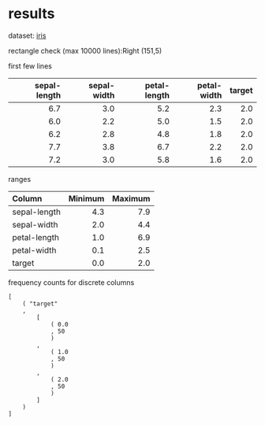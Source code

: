 results
=======

dataset: [iris](https://github.com/EpistasisLab/penn-ml-benchmarks/raw/master/datasets/classification/iris/iris.tsv.gz)

rectangle check (max 10000 lines):Right (151,5)

first few lines

|  sepal-length|  sepal-width|  petal-length|  petal-width|  target|
|-------------:|------------:|-------------:|------------:|-------:|
|           6.7|          3.0|           5.2|          2.3|     2.0|
|           6.0|          2.2|           5.0|          1.5|     2.0|
|           6.2|          2.8|           4.8|          1.8|     2.0|
|           7.7|          3.8|           6.7|          2.2|     2.0|
|           7.2|          3.0|           5.8|          1.6|     2.0|

ranges

| Column       |  Minimum|  Maximum|
|:-------------|--------:|--------:|
| sepal-length |      4.3|      7.9|
| sepal-width  |      2.0|      4.4|
| petal-length |      1.0|      6.9|
| petal-width  |      0.1|      2.5|
| target       |      0.0|      2.0|

frequency counts for discrete columns

    [ 
        ( "target" 
        , 
            [ 
                ( 0.0
                , 50
                ) 
            , 
                ( 1.0
                , 50
                ) 
            , 
                ( 2.0
                , 50
                ) 
            ] 
        ) 
    ]